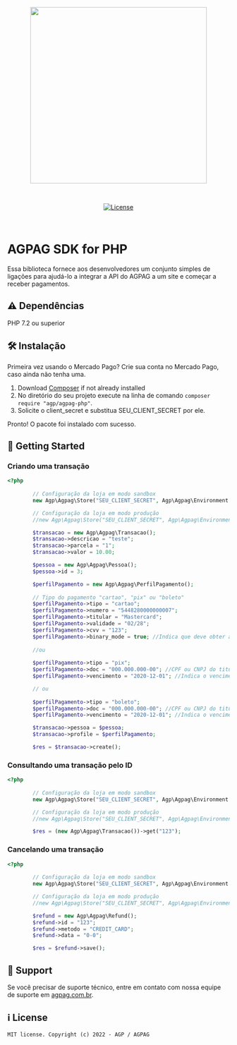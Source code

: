 <p align="center"><a href="https://www.agapesolucoes.com.br/" target="_blank"><img src="https://www.agpag.com.br/media/AGPAG/logos/svg/default-blue-md.svg" width="400"></a></p>

<br>

<p align="center">
    <a href="https://packagist.org/packages/laravel/framework"><img src="https://poser.pugx.org/laravel/framework/license.svg" alt="License"></a>
</p>

<br>

# AGPAG SDK for PHP

Essa biblioteca fornece aos desenvolvedores um conjunto simples de ligações para ajudá-lo a integrar a API do AGPAG a um site e começar a receber pagamentos.

## ⚠️ Dependências

PHP 7.2 ou superior

## 🛠 Instalação

Primeira vez usando o Mercado Pago? Crie sua conta no Mercado Pago, caso ainda não tenha uma.

1. Download [Composer](https://getcomposer.org/doc/00-intro.md) if not already installed
2. No diretório do seu projeto execute na linha de comando `composer require "agp/agpag-php"`.
3. Solicite o client_secret e substitua SEU_CLIENT_SECRET por ele.

Pronto! O pacote foi instalado com sucesso.

## 🚀 Getting Started

### Criando uma transação

```php
<?php
        
        // Configuração da loja em modo sandbox
        new Agp\Agpag\Store("SEU_CLIENT_SECRET", Agp\Agpag\Environment::sandbox());

        // Configuração da loja em modo produção
        //new Agp\Agpag\Store("SEU_CLIENT_SECRET", Agp\Agpag\Environment::production());

        $transacao = new Agp\Agpag\Transacao();
        $transacao->descricao = "teste";
        $transacao->parcela = "1";
        $transacao->valor = 10.00;

        $pessoa = new Agp\Agpag\Pessoa();
        $pessoa->id = 3;

        $perfilPagamento = new Agp\Agpag\PerfilPagamento();
        
        // Tipo do pagamento "cartao", "pix" ou "boleto"
        $perfilPagamento->tipo = "cartao";
        $perfilPagamento->numero = "5448280000000007";
        $perfilPagamento->titular = "Mastercard";
        $perfilPagamento->validade = "02/28";
        $perfilPagamento->cvv = "123";
        $perfilPagamento->binary_mode = true; //Indica que deve obter a resposta de aprovação na hora. Se false, fica em análise. Default true.
        
        //ou 
        
        $perfilPagamento->tipo = "pix";
        $perfilPagamento->doc = "000.000.000-00"; //CPF ou CNPJ do titular. Obrigatorio se pessoa nao possui documento cadastrado
        $perfilPagamento->vencimento = "2020-12-01"; //Indica o vencimento do qrcode. Opcional, se nao informado vencimento é pra d+2

        // ou 
        
        $perfilPagamento->tipo = "boleto";
        $perfilPagamento->doc = "000.000.000-00"; //CPF ou CNPJ do titular. Obrigatorio se pessoa nao possui documento cadastrado
        $perfilPagamento->vencimento = "2020-12-01"; //Indica o vencimento do qrcode. Opcional, se nao informado vencimento é pra d+2

        $transacao->pessoa = $pessoa;
        $transacao->profile = $perfilPagamento;

        $res = $transacao->create();
```

### Consultando uma transação pelo ID

```php
<?php
        
        // Configuração da loja em modo sandbox
        new Agp\Agpag\Store("SEU_CLIENT_SECRET", Agp\Agpag\Environment::sandbox());

        // Configuração da loja em modo produção
        //new Agp\Agpag\Store("SEU_CLIENT_SECRET", Agp\Agpag\Environment::production());

        $res = (new Agp\Agpag\Transacao())->get("123");
```

### Cancelando uma transação

```php
<?php
        
        // Configuração da loja em modo sandbox
        new Agp\Agpag\Store("SEU_CLIENT_SECRET", Agp\Agpag\Environment::sandbox());

        // Configuração da loja em modo produção
        //new Agp\Agpag\Store("SEU_CLIENT_SECRET", Agp\Agpag\Environment::production());

        $refund = new Agp\Agpag\Refund();
        $refund->id = "123";
        $refund->metodo = "CREDIT_CARD";
        $refund->data = "0-0";

        $res = $refund->save();
```

## 💙 Support

Se você precisar de suporte técnico, entre em contato com nossa equipe de suporte em [agpag.com.br](https://agpag.com.br/).

## ℹ️ License

```
MIT license. Copyright (c) 2022 - AGP / AGPAG
```

